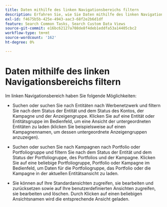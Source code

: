 ```yaml
---
title: Daten mithilfe des linken Navigationsbereichs filtern
description: Erfahren Sie, wie Sie Daten mithilfe des linken Navigationsbereichs filtern.
exl-id: f4675b5b-425e-4943-aac3-68f2e2b6d1df
feature: Search Common Tasks, Search Custom Data Views
source-git-commit: e16bc62127a708de8f4deb1eddfa53a14405cbc2
workflow-type: tm+mt
source-wordcount: '162'
ht-degree: 0%

---
```


# Daten mithilfe des linken Navigationsbereichs filtern

Im linken Navigationsbereich haben Sie folgende Möglichkeiten:

* Suchen oder suchen Sie nach Entitäten nach Werbenetzwerk und filtern Sie nach dem Status der Entität und dem Status des Kontos, der Kampagne und der Anzeigengruppe. Klicken Sie auf eine Entität oder Entitätsgruppe im Bedienfeld, um eine Ansicht der untergeordneten Entitäten zu laden (klicken Sie beispielsweise auf einen Kampagnennamen, um dessen untergeordnete Anzeigengruppen anzuzeigen).

* Suchen oder suchen Sie nach Kampagnen nach Portfolio oder Portfoliogruppe und filtern Sie nach dem Status der Entität und dem Status der Portfoliogruppe, des Portfolios und der Kampagne. Klicken Sie auf eine beliebige Portfoliogruppe, Portfolio oder Kampagne im Bedienfeld, um Daten für die Portfoliogruppe, das Portfolio oder die Kampagne in der aktuellen Entitätsansicht zu laden.

* Sie können auf Ihre Standardansichten zugreifen, sie bearbeiten und zurücksetzen sowie auf Ihre benutzerdefinierten Ansichten zugreifen, sie bearbeiten und löschen. Durch Klicken auf einen beliebigen Ansichtsnamen wird die entsprechende Ansicht geladen.

